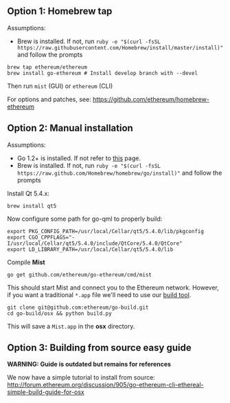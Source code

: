 ## Option 1: Homebrew tap

Assumptions:
* Brew is installed. If not, run `ruby -e "$(curl -fsSL https://raw.githubusercontent.com/Homebrew/install/master/install)"` and follow the prompts

```
brew tap ethereum/ethereum
brew install go-ethereum # Install develop branch with --devel
```
Then run `mist` (GUI) or `ethereum` (CLI)

For options and patches, see: https://github.com/ethereum/homebrew-ethereum

## Option 2: Manual installation

Assumptions:
* Go 1.2+ is installed. If not refer to [this](https://github.com/ethereum/go-ethereum/wiki/Installing-Go) page.
* Brew is installed. If not, run `ruby -e "$(curl -fsSL https://raw.github.com/Homebrew/homebrew/go/install)"` and follow the prompts

Install Qt 5.4.x:

```brew install qt5```

Now configure some path for go-qml to properly build:

```
export PKG_CONFIG_PATH=/usr/local/Cellar/qt5/5.4.0/lib/pkgconfig
export CGO_CPPFLAGS="-I/usr/local/Cellar/qt5/5.4.0/include/QtCore/5.4.0/QtCore"
export LD_LIBRARY_PATH=/usr/local/Cellar/qt5/5.4.0/lib
```

Compile **Mist**

```
go get github.com/ethereum/go-ethereum/cmd/mist
```

This should start Mist and connect you to the Ethereum network. However, if you want a traditional `*.app` file we'll need to use our [build tool](https://github.com/ethereum/go-build).

```
git clone git@github.com:ethereum/go-build.git
cd go-build/osx && python build.py
```

This will save a `Mist.app` in the **osx** directory.

## Option 3: Building from source easy guide

**WARNING: Guide is outdated but remains for references**

We now have a simple tutorial to install from source:
http://forum.ethereum.org/discussion/905/go-ethereum-cli-ethereal-simple-build-guide-for-osx